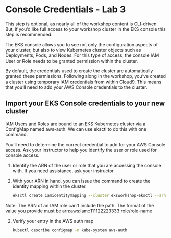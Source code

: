 # Console Credentials - Lab 3

This step is optional, as nearly all of the workshop content is CLI-driven. But, if you’d like full access to your workshop cluster in the EKS console this step is recommended.

The EKS console allows you to see not only the configuration aspects of your cluster, but also to view Kubernetes cluster objects such as Deployments, Pods, and Nodes. For this type of access, the console IAM User or Role needs to be granted permission within the cluster.

By default, the credentials used to create the cluster are automatically granted these permissions. Following along in the workshop, you’ve created a cluster using temporary IAM credentials from within Cloud9. This means that you’ll need to add your AWS Console credentials to the cluster.

## Import your EKS Console credentials to your new cluster

IAM Users and Roles are bound to an EKS Kubernetes cluster via a ConfigMap named aws-auth. We can use eksctl to do this with one command.

You’ll need to determine the correct credential to add for your AWS Console access. Ask your instructor to help you identify the user or role used for console access.

1. Identify the ARN of the user or role that you are accessing the console with. If you need assistance, ask your instructor

2. With your ARN in hand, you can issue the command to create the identity mapping within the cluster.

    ```bash
    eksctl create iamidentitymapping --cluster eksworkshop-eksctl --arn ${rolearn} --group system:masters --username admin
    ```
Note: The ARN of an IAM role can't include the path. The format of the value you provide must be arn:aws:iam::111122223333:role/role-name

2. Verify your entry in the AWS auth map

    ```bash
    kubectl describe configmap -n kube-system aws-auth
    ```
